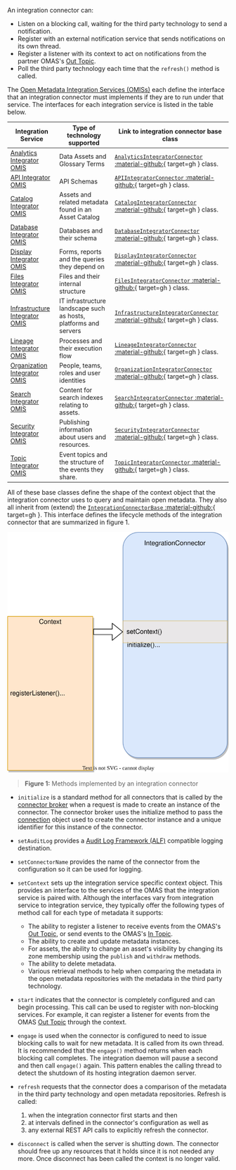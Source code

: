 <!-- SPDX-License-Identifier: CC-BY-4.0 -->
<!-- Copyright Contributors to the Egeria project. -->


An integration connector can:

- Listen on a blocking call, waiting for the third party technology to send a notification.
- Register with an external notification service that sends notifications on its own thread.
- Register a listener with its context to act on notifications from the partner OMAS's [Out Topic](/concepts/out-topic).
- Poll the third party technology each time that the `refresh()` method is called.

The [Open Metadata Integration Services (OMISs)](/services/omis) each define the interface that an integration connector must implements if they are to run under that service.  The interfaces for each integration service is listed in the table below.

| Integration Service | Type of technology supported | Link to integration connector base class |
|---|---|---|
| [Analytics Integrator OMIS](/services/omis/analytics-integrator/overview) | Data Assets and Glossary Terms | [`AnalyticsIntegratorConnector` :material-github:](https://github.com/odpi/egeria/tree/master/open-metadata-implementation/integration-services/analytics-integrator/analytics-integrator-api/src/main/java/org/odpi/openmetadata/integrationservices/analytics/connector){ target=gh } class. |
| [API Integrator OMIS](/services/omis/api-integrator/overview) | API Schemas | [`APIIntegratorConnector` :material-github:](https://github.com/odpi/egeria/tree/master/open-metadata-implementation/integration-services/api-integrator/api-integrator-api/src/main/java/org/odpi/openmetadata/integrationservices/api/connector){ target=gh } class. |
| [Catalog Integrator OMIS](/services/omis/catalog-integrator/overview) | Assets and related metadata found in an Asset Catalog | [`CatalogIntegratorConnector` :material-github:](https://github.com/odpi/egeria/tree/master/open-metadata-implementation/integration-services/catalog-integrator/catalog-integrator-api/src/main/java/org/odpi/openmetadata/integrationservices/catalog/connector){ target=gh } class. |
| [Database Integrator OMIS](/services/omis/database-integrator/overview) | Databases and their schema | [`DatabaseIntegratorConnector` :material-github:](https://github.com/odpi/egeria/tree/master/open-metadata-implementation/integration-services/database-integrator/database-integrator-api/src/main/java/org/odpi/openmetadata/integrationservices/database/connector){ target=gh } class. |
| [Display Integrator OMIS](/services/omis/display-integrator/overview) | Forms, reports and the queries they depend on | [`DisplayIntegratorConnector` :material-github:](https://github.com/odpi/egeria/tree/master/open-metadata-implementation/integration-services/display-integrator/display-integrator-api/src/main/java/org/odpi/openmetadata/integrationservices/display/connector){ target=gh } class. |
| [Files Integrator OMIS](/services/omis/files-integrator/overview) | Files and their internal structure | [`FilesIntegratorConnector` :material-github:](https://github.com/odpi/egeria/tree/master/open-metadata-implementation/integration-services/files-integrator/files-integrator-api/src/main/java/org/odpi/openmetadata/integrationservices/files/connector){ target=gh } class. |
| [Infrastructure Integrator OMIS](/services/omis/infrastructure-integrator/overview) | IT infrastructure landscape such as hosts, platforms and servers | [`InfrastructureIntegratorConnector` :material-github:](https://github.com/odpi/egeria/tree/master/open-metadata-implementation/integration-services/infrastructure-integrator/infrastructure-integrator-api/src/main/java/org/odpi/openmetadata/integrationservices/infrastructure/connector){ target=gh } class. |
| [Lineage Integrator OMIS](/services/omis/lineage-integrator/overview) | Processes and their execution flow | [`LineageIntegratorConnector` :material-github:](https://github.com/odpi/egeria/tree/master/open-metadata-implementation/integration-services/lineage-integrator/lineage-integrator-api/src/main/java/org/odpi/openmetadata/integrationservices/lineage/connector){ target=gh } class. |
| [Organization Integrator OMIS](/services/omis/organization-integrator/overview) | People, teams, roles  and user identities | [`OrganizationIntegratorConnector` :material-github:](https://github.com/odpi/egeria/tree/master/open-metadata-implementation/integration-services/organization-integrator/organization-integrator-api/src/main/java/org/odpi/openmetadata/integrationservices/organization/connector){ target=gh } class. |
| [Search Integrator OMIS](/services/omis/search-integrator/overview) | Content for search indexes relating to assets. | [`SearchIntegratorConnector` :material-github:](https://github.com/odpi/egeria/tree/master/open-metadata-implementation/integration-services/search-integrator/search-integrator-api/src/main/java/org/odpi/openmetadata/integrationservices/search/connector){ target=gh } class. |
| [Security Integrator OMIS](/services/omis/security-integrator/overview) | Publishing information about users and resources. | [`SecurityIntegratorConnector` :material-github:](https://github.com/odpi/egeria/tree/master/open-metadata-implementation/integration-services/security-integrator/security-integrator-api/src/main/java/org/odpi/openmetadata/integrationservices/security/connector){ target=gh } class. |
| [Topic Integrator OMIS](/services/omis/topic-integrator/overview) | Event topics and the structure of the events they share. | [`TopicIntegratorConnector` :material-github:](https://github.com/odpi/egeria/tree/master/open-metadata-implementation/integration-services/topic-integrator/topic-integrator-api/src/main/java/org/odpi/openmetadata/integrationservices/topic/connector){ target=gh } class. |

All of these base classes define the shape of the context object that the integration connector uses to query and maintain open metadata. They also all inherit from (extend) the [`IntegrationConnectorBase` :material-github:](https://github.com/odpi/egeria/blob/master/open-metadata-implementation/governance-servers/integration-daemon-services/integration-daemon-services-api/src/main/java/org/odpi/openmetadata/governanceservers/integrationdaemonservices/connectors/IntegrationConnectorBase.java){ target=gh }.  This interface defines the lifecycle methods of the integration connector that are summarized in figure 1.

![Figure 1](/guides/developer/integration-connectors/integration-connector-methods.svg)
> **Figure 1:** Methods implemented by an integration connector

- `initialize` is a standard method for all connectors that is called by the [connector broker](/concepts/connector-broker) when a request is made to create an instance of the connector. The connector broker uses the initialize method to pass the [connection](/concepts/connection) object used to create the connector instance and a unique identifier for this instance of the connector.

- `setAuditLog` provides a [Audit Log Framework (ALF)](/frameworks/alf/overview) compatible logging destination.

- `setConnectorName` provides the name of the connector from the configuration so it can be used for logging.

- `setContext` sets up the integration service specific context object. This provides an interface to the services of the OMAS that the integration service is paired with. Although the interfaces vary from integration service to integration service, they typically offer the following types of method call for each type of metadata it supports:

    - The ability to register a listener to receive events from the OMAS's [Out Topic](/concepts/out-topic), or send events to the OMAS's [In Topic](/concepts/in-topic).
    - The ability to create and update metadata instances.
    - For assets, the ability to change an asset's visibility by changing its zone membership using the `publish` and `withdraw` methods.
    - The ability to delete metadata.
    - Various retrieval methods to help when comparing the metadata in the open metadata repositories with the metadata in the third party technology.
    
- `start` indicates that the connector is completely configured and can begin processing. This call can be used to register with non-blocking services. For example, it can register a listener for events from the OMAS [Out Topic](/concepts/out-topic) through the context.

- `engage` is used when the connector is configured to need to issue blocking calls to wait for new metadata. It is called from its own thread. It is recommended that the `engage()` method returns when each blocking call completes. The integration daemon will pause a second and then call `engage()` again. This pattern enables the calling thread to detect the shutdown of its hosting integration daemon server.

- `refresh` requests that the connector does a comparison of the metadata in the third party technology and open metadata repositories. Refresh is called:

    1. when the integration connector first starts and then
    1. at intervals defined in the connector's configuration as well as
    1. any external REST API calls to explicitly refresh the connector.
    
- `disconnect` is called when the server is shutting down. The connector should free up any resources that it holds since it is not needed any more.  Once disconnect has been called the context is no longer valid.

